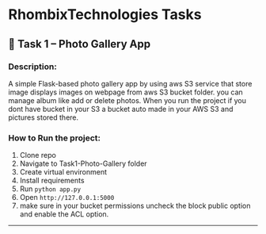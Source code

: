 # RhombixTechnologies Tasks

## 📸 Task 1 – Photo Gallery App

### Description:
A simple Flask-based photo gallery app by using aws S3 service that store image displays images on webpage from aws S3 bucket folder. you can manage album like add or delete photos. When you run the project if you dont have bucket in your S3 a bucket auto made in your AWS S3 and pictures stored there.

### How to Run the project:
1. Clone repo  
2. Navigate to Task1-Photo-Gallery folder  
3. Create virtual environment    
4. Install requirements  
5. Run `python app.py`  
6. Open `http://127.0.0.1:5000`
7. make sure in your bucket permissions uncheck the block public option and enable the ACL option.

---

